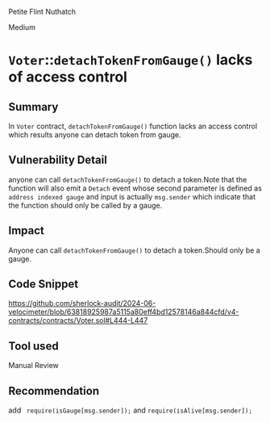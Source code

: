 Petite Flint Nuthatch

Medium

# `Voter`::`detachTokenFromGauge()` lacks of access control

## Summary

In `Voter` contract, `detachTokenFromGauge()` function lacks an access control which results anyone can detach token from gauge.

## Vulnerability Detail

anyone can call `detachTokenFromGauge()` to detach a token.Note that the function will also emit a `Detach` event whose second parameter is defined as `address indexed gauge` and input is actually `msg.sender` which indicate that the function should only be called by a gauge.

## Impact

Anyone can call `detachTokenFromGauge()` to detach a token.Should only be a gauge.

## Code Snippet

https://github.com/sherlock-audit/2024-06-velocimeter/blob/63818925987a5115a80eff4bd12578146a844cfd/v4-contracts/contracts/Voter.sol#L444-L447

## Tool used

Manual Review

## Recommendation

add ` require(isGauge[msg.sender]);` and `require(isAlive[msg.sender]);`